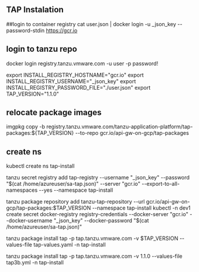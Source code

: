 

## TAP Instalation

##login to container registry
cat user.json | docker login -u _json_key --password-stdin https://gcr.io
## login to tanzu repo
docker login registry.tanzu.vmware.com  -u user -p password!


export INSTALL_REGISTRY_HOSTNAME="gcr.io"
export INSTALL_REGISTRY_USERNAME="_json_key"
export INSTALL_REGISTRY_PASSWORD_FILE="./user.json"
export TAP_VERSION="1.1.0"
## relocate package images
imgpkg copy -b registry.tanzu.vmware.com/tanzu-application-platform/tap-packages:${TAP_VERSION} --to-repo gcr.io/api-gw-on-gcp/tap-packages

## create ns
kubectl create ns tap-install

tanzu secret registry add tap-registry   --username "_json_key" --password "$(cat /home/azureuser/sa-tap.json)" --server "gcr.io" --export-to-all-namespaces --yes --namespace tap-install

tanzu package repository add tanzu-tap-repository  --url gcr.io/api-gw-on-gcp/tap-packages:$TAP_VERSION   --namespace tap-install  
kubectl -n dev1 create secret docker-registry registry-credentials  --docker-server "gcr.io"  --docker-username "_json_key"  --docker-password "$(cat /home/azureuser/sa-tap.json)"

tanzu package install tap -p tap.tanzu.vmware.com -v $TAP_VERSION --values-file tap-values.yaml -n tap-install

tanzu package install tap -p tap.tanzu.vmware.com -v 1.1.0  --values-file tap3b.yml -n tap-install
